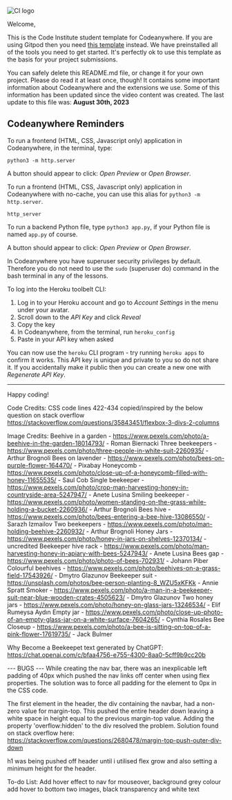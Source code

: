 ![CI logo](https://codeinstitute.s3.amazonaws.com/fullstack/ci_logo_small.png)

Welcome,

This is the Code Institute student template for Codeanywhere. If you are using Gitpod then you need [this template](https://github.com/Code-Institute-Org/gitpod-full-template) instead.  We have preinstalled all of the tools you need to get started. It's perfectly ok to use this template as the basis for your project submissions.

You can safely delete this README.md file, or change it for your own project. Please do read it at least once, though! It contains some important information about Codeanywhere and the extensions we use. Some of this information has been updated since the video content was created. The last update to this file was: **August 30th, 2023**

## Codeanywhere Reminders

To run a frontend (HTML, CSS, Javascript only) application in Codeanywhere, in the terminal, type:

`python3 -m http.server`

A button should appear to click: _Open Preview_ or _Open Browser_.

To run a frontend (HTML, CSS, Javascript only) application in Codeanywhere with no-cache, you can use this alias for `python3 -m http.server`.

`http_server`

To run a backend Python file, type `python3 app.py`, if your Python file is named `app.py` of course.

A button should appear to click: _Open Preview_ or _Open Browser_.

In Codeanywhere you have superuser security privileges by default. Therefore you do not need to use the `sudo` (superuser do) command in the bash terminal in any of the lessons.

To log into the Heroku toolbelt CLI:

1. Log in to your Heroku account and go to _Account Settings_ in the menu under your avatar.
2. Scroll down to the _API Key_ and click _Reveal_
3. Copy the key
4. In Codeanywhere, from the terminal, run `heroku_config`
5. Paste in your API key when asked

You can now use the `heroku` CLI program - try running `heroku apps` to confirm it works. This API key is unique and private to you so do not share it. If you accidentally make it public then you can create a new one with _Regenerate API Key_.

---

Happy coding!

Code Credits:
CSS code lines 422-434 copied/inspired by the below question on stack overflow
https://stackoverflow.com/questions/35843451/flexbox-3-divs-2-columns

Image Credits:
Beehive in a garden - https://www.pexels.com/photo/a-beehive-in-the-garden-18014793/ - Roman Biernacki
Three beekeepers - https://www.pexels.com/photo/three-people-in-white-suit-2260935/ - Arthur Brognoli
Bees on lavender - https://www.pexels.com/photo/bees-on-purple-flower-164470/ - Pixabay
Honeycomb - https://www.pexels.com/photo/close-up-of-a-honeycomb-filled-with-honey-11655535/ - Saul Cob
Single beekeeper - https://www.pexels.com/photo/crop-man-harvesting-honey-in-countryside-area-5247947/ - Anete Lusina
Smiling beekeeper - https://www.pexels.com/photo/women-standing-on-the-grass-while-holding-a-bucket-2260936/ - Arthur Brognoli
Bees hive - https://www.pexels.com/photo/bees-entering-a-bee-hive-13086550/ - Sarazh Izmailov
Two beekeepers - https://www.pexels.com/photo/man-holding-beehive-2260932/ - Arthur Brognoli
Honey Jars - https://www.pexels.com/photo/honey-in-jars-on-shelves-12370134/ - uncredited
Beekeeper hive rack - https://www.pexels.com/photo/man-harvesting-honey-in-apiary-with-bees-5247943/ - Anete Lusina
Bees gap - https://www.pexels.com/photo/photo-of-bees-702931/ - Johann Piber
Colourful beehives - https://www.pexels.com/photo/beehives-on-a-grass-field-17543926/ - Dmytro Glazunov
Beekeeper suit - https://unsplash.com/photos/bee-person-planting-8_WZU5xKFKk - Annie Spratt
Smoker - https://www.pexels.com/photo/a-man-in-a-beekeeper-suit-near-blue-wooden-crates-4505623/ - Dmytro Glazunov
Two honey jars - https://www.pexels.com/photo/honey-on-glass-jars-13246534/ - Elif Rumeysa Aydın
Empty jar - https://www.pexels.com/photo/close-up-photo-of-an-empty-glass-jar-on-a-white-surface-7604265/ - Cynthia Rosales
Bee Closeup - https://www.pexels.com/photo/a-bee-is-sitting-on-top-of-a-pink-flower-17619735/ - Jack Bulmer

Why Become a Beekeepet text generated by ChatGPT:
https://chat.openai.com/c/bfaa4756-e755-4300-8aa0-5cff9b9cc20b 

--- BUGS ---
While creating the nav bar, there was an inexplicable left padding of 40px which pushed the nav links off center when using flex properties. The solution was to force all padding for the element to 0px in the CSS code.

The first element in the header, the div containing the navbar, had a non-zero value for margin-top. This pushed the entire header down leaving a white space in height equal to the previous
margin-top value. Adding the property 'overflow:hidden' to the div resolved the problem.
Solution found on stack overflow here: https://stackoverflow.com/questions/2680478/margin-top-push-outer-div-down

h1 was being pushed off header until i utilised flex grow and also setting a minimum height for the header.

To-do List:
Add hover effect to nav for mouseover, background grey colour
add hover to bottom two images, black transparency and white text